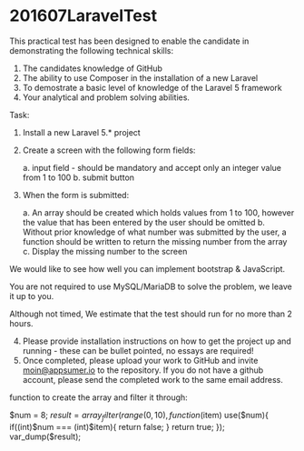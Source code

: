 # 201607LaravelTest

This practical test has been designed to enable the candidate in demonstrating the following technical skills:

1. The candidates knowledge of GitHub
2. The ability to use Composer in the installation of a new Laravel
3. To demostrate a basic level of knowledge of the Laravel 5 framework
4. Your analytical and problem solving abilities.

Task:

1. Install a new Laravel 5.* project
2. Create a screen with the following form fields:

    a. input field - should be mandatory and accept only an integer value from 1 to 100
    b. submit button

3. When the form is submitted:

    a. An array should be created which holds values from 1 to 100, however the value that has been entered by the user should be omitted
    b. Without prior knowledge of what number was submitted by the user, a function should be written to return the missing number from the array
    c. Display the missing number to the screen

We would like to see how well you can implement bootstrap & JavaScript.

You are not required to use MySQL/MariaDB to solve the problem, we leave it up to you.

Although not timed, We estimate that the test should run for no more than 2 hours.

4. Please provide installation instructions on how to get the project up and running - these can be bullet pointed, no essays are required! 
5. Once completed, please upload your work to GitHub and invite moin@appsumer.io to the repository. If you do not have a github account, please send the completed work to the same email address.





function to create the array and filter it through:

$num = 8;
$result = array_filter(range(0, 10), function($item) use($num){
    if((int)$num === (int)$item){
            return false;
            }
            return true;
            });
            var_dump($result);

